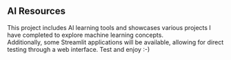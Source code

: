 ## AI Resources

This project includes AI learning tools and showcases various projects I have completed to explore machine learning concepts. <br>
Additionally, some Streamlit applications will be available, allowing for direct testing through a web interface.
Test and enjoy :-)

